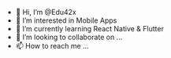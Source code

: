 - 👋 Hi, I’m @Edu42x
- 👀 I’m interested in Mobile Apps
- 🌱 I’m currently learning React Native & Flutter
- 💞️ I’m looking to collaborate on ...
- 📫 How to reach me ...

<!---
Edu42x/Edu42x is a ✨ special ✨ repository because its `README.md` (this file) appears on your GitHub profile.
You can click the Preview link to take a look at your changes.
--->
